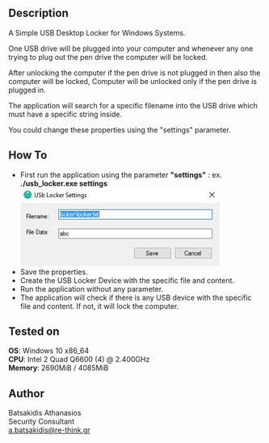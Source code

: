 ## Description ##

A Simple USB Desktop Locker for Windows Systems.

One USB drive will be plugged into your computer and whenever any one trying to plug out the pen drive the computer will 
be locked. 

After unlocking the computer if the pen drive is not plugged in then also the computer will be locked, Computer will be 
unlocked only if the pen drive is plugged in.

The application will search for a specific filename into the USB drive which must have a specific string inside. 

You could change these properties using the "settings" parameter.

## How To ##

* First run the application using the parameter **"settings"** : ex. **./usb_locker.exe settings**
![Alt text](/screenshots/settings.jpg?raw=true "USB Locker Settings")
* Save the properties.
* Create the USB Locker Device with the specific file and content.
* Run the application without any parameter.
* The application will check if there is any USB device with the specific file and content. If not, it will lock the computer.

## Tested on ##

**OS**: Windows 10 x86_64 <br>
**CPU**: Intel 2 Quad Q6600 (4) @ 2.400GHz <br>
**Memory**: 2690MiB / 4085MiB <br>

## Author ##

Batsakidis Athanasios<br>
Security Consultant<br>
a.batsakidis@re-think.gr
